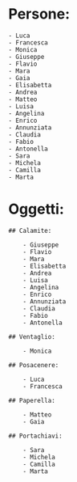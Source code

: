 # Persone:
    - Luca
    - Francesca 
    - Monica
    - Giuseppe
    - Flavio
    - Mara
    - Gaia
    - Elisabetta
    - Andrea
    - Matteo
    - Luisa 
    - Angelina
    - Enrico
    - Annunziata
    - Claudia
    - Fabio 
    - Antonella
    - Sara
    - Michela
    - Camilla
    - Marta

# Oggetti:
    
    ## Calamite:
        
        - Giuseppe
        - Flavio
        - Mara 
        - Elisabetta
        - Andrea
        - Luisa
        - Angelina
        - Enrico
        - Annunziata 
        - Claudia
        - Fabio
        - Antonella
    
    ## Ventaglio:
        
        - Monica

    ## Posacenere:
        
        - Luca
        - Francesca

    ## Paperella:

        - Matteo
        - Gaia

    ## Portachiavi:

        - Sara
        - Michela
        - Camilla 
        - Marta
